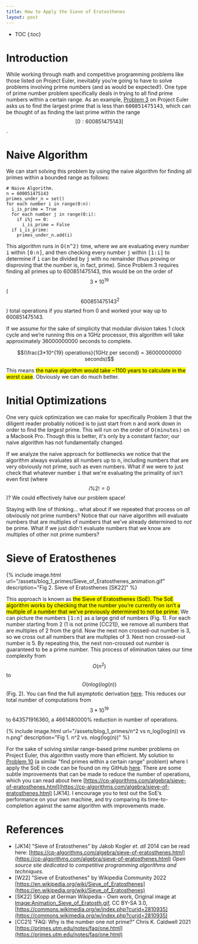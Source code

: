 ```yaml
---
title: How to Apply the Sieve of Eratosthenes
layout: post
---
```


* TOC
{:toc}

# Introduction

While working through math and competitive programming problems like those listed on Project Euler, inevitably you’re going to have to solve problems involving prime numbers (and as would be expected!). One type of prime number problem specifically deals in trying to all find prime numbers within a certain range. As an example, [Problem 3](https://projecteuler.net/problem=3) on Project Euler asks us to find the largest prime that is less than <kbd>600851475143</kbd>, which can be thought of as finding the last prime within the range $$[0:600851475143]$$.  

# Naive Algorithm

We can start solving this problem by using the naive algorithm for finding all primes within a bounded range as follows:

```
# Naive Algorithm.
n = 600851475143
primes_under_n = set()
for each number i in range(0:n):
  i_is_prime = True
  for each number j in range(0:i):
    if i%j == 0:
      i_is_prime = False
  if i_is_prime:
    primes_under_n.add(i)
```

This algorithm runs in <kbd>O(n^2)</kbd> time, where we are evaluating every number <kbd>i</kbd> within <kbd>[0:n]</kbd>, and then checking every number <kbd>j</kbd> within <kbd>[1:i]</kbd> to determine if <kbd>i</kbd> can be divided by <kbd>j</kbd> with no remainder (thus proving or disproving that the number is, in fact, prime). Since Problem 3 requires finding all primes up to 600851475143, this would be on the order of $$3*10^{19}$$ ($$~600851475143^{2}$$) total operations if you started from 0 and worked your way up to 600851475143.

If we assume for the sake of simplicity that modular division takes 1 clock cycle and we’re running this on a 1GHz processor, this algorithm will take approximately 36000000000 seconds to complete.

$$(\frac{3*10^{19} operations}{1GHz per second} =  36000000000 seconds)$$

This means <mark>the naive algorithm would take ~1100 years to calculate in the worst case</mark>. Obviously we can do much better.

# Initial Optimizations

One very quick optimization we can make for specifically Problem 3 that the diligent reader probably noticed is to just start from <kbd>n</kbd> and work down in order to find the _largest_ prime. This will run on the order of <kbd>O(minutes)</kbd> on a Macbook Pro. Though this is better, it's only by a constant factor; our naive algorithm has not fundamentally changed.  

If we analyze the naive approach for bottlenecks we notice that the algorithm always evaluates all numbers up to <kbd>n</kbd>, including numbers that are very obviously not prime, such as even numbers. What if we were to just check that whatever number <kbd>i</kbd> that we're evaluating the primality of isn't even first (where $$i \% 2 != 0$$)? We could effectively halve our problem space!

Staying with line of thinking... what about if we repeated that process on _all_ obviously not prime numbers? Notice that our naive algorithm will evaluate numbers that are multiples of numbers that we’ve already determined to _not_ be prime. What if we just didn't evaluate numbers that we know are multiples of other not prime numbers?

# Sieve of Eratosthenes

{% include image.html url="/assets/blog_1_primes/Sieve_of_Eratosthenes_animation.gif" description="Fig 2. Sieve of Eratosthenes [SK22]" %}

This approach is known as <mark>the Sieve of Eratosthenes (SoE). The SoE algorithm works by checking that the number you’re currently on isn’t a multiple of a number that we’ve previously determined to not be prime.</mark> We can picture the numbers <kbd>[1:n]</kbd> as a large grid of numbers (Fig. 1). For each number starting from 2 (1 is not prime [CC21]), we remove all numbers that are multiples of 2 from the grid. Now the next non crossed-out number is 3, so we cross out all numbers that are multiples of 3. Next non crossed-out number is 5. By repeating this, the next non-crossed out number is guaranteed to be a prime number. This process of elimination takes our time complexity from $$O(n^2)$$ to $$O(nlog(log(n))$$ (Fig. 2). You can find the full asymptotic derivation [here]( https://cp-algorithms.com/algebra/sieve-of-eratosthenes.html). This reduces our total number of computations from $$3*10^{19}$$ to 643571916360, a 4661480000% reduction in number of operations.

{% include image.html url="/assets/blog_1_primes/n^2 vs n_log(log(n)) vs n.png" description="Fig 1. n^2 vs. nlog(log(n))" %}

For the sake of solving similar range-based prime number problems on Project Euler, this algorithm vastly more than efficient. My solution to [Problem 10](https://projecteuler.net/problem=10) (a similar "find primes within a certain range" problem) where I apply the SoE in code can be found on my GitHub [here](https://github.com/mblls/EulerProjectQuestions/blob/master/summation_of_primes.py). There are some subtle improvements that can be made to reduce the number of operations, which you can read about here [https://cp-algorithms.com/algebra/sieve-of-eratosthenes.html](https://cp-algorithms.com/algebra/sieve-of-eratosthenes.html) [JK14]. I encourage you to test out the SoE’s performance on your own machine, and try comparing its time-to-completion against the same algorithm with improvements made.

# References

- [JK14] "Sieve of Eratosthenes" by Jakob Kogler _et. all_ 2014 can be read here: [https://cp-algorithms.com/algebra/sieve-of-eratosthenes.html](https://cp-algorithms.com/algebra/sieve-of-eratosthenes.html) _Open source site dedicated to competitive programming algorithms and techniques._
- [W22] "Sieve of Eratosthenes" by Wikipedia Community 2022 [https://en.wikipedia.org/wiki/Sieve_of_Eratosthenes](https://en.wikipedia.org/wiki/Sieve_of_Eratosthenes)
- [SK22] SKopp at German Wikipedia - Own work, Original image at [Image:Animation_Sieve_of_Eratosth.gif](https://commons.wikimedia.org/w/index.php?curid=2810935), CC BY-SA 3.0, [https://commons.wikimedia.org/w/index.php?curid=2810935](https://commons.wikimedia.org/w/index.php?curid=2810935)
- [CC21] "FAQ: Why is the number one not prime?" Chris K. Caldwell 2021 [https://primes.utm.edu/notes/faq/one.html](https://primes.utm.edu/notes/faq/one.html)
